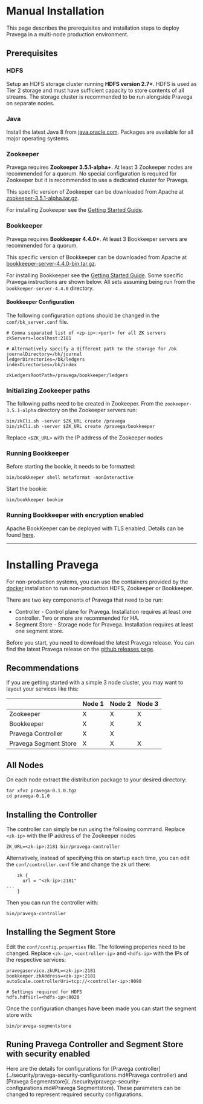 <!--
Copyright (c) 2017 Dell Inc., or its subsidiaries. All Rights Reserved.

Licensed under the Apache License, Version 2.0 (the "License");
you may not use this file except in compliance with the License.
You may obtain a copy of the License at

    http://www.apache.org/licenses/LICENSE-2.0
-->
# Manual Installation

This page describes the prerequisites and installation steps to deploy Pravega in a multi-node production environment.

## Prerequisites

### HDFS

Setup an HDFS storage cluster running **HDFS version 2.7+**. HDFS is used as Tier 2 storage and must have
sufficient capacity to store contents of all streams. The storage cluster is recommended to be run
alongside Pravega on separate nodes.

### Java

Install the latest Java 8 from [java.oracle.com](http://java.oracle.com). Packages are available
for all major operating systems.

### Zookeeper

Pravega requires **Zookeeper 3.5.1-alpha+**. At least 3 Zookeeper nodes are recommended for a quorum. No special configuration is required for Zookeeper but it is recommended to use a dedicated cluster for Pravega.

This specific version of Zookeeper can be downloaded from Apache at [zookeeper-3.5.1-alpha.tar.gz](https://archive.apache.org/dist/zookeeper/zookeeper-3.5.1-alpha/zookeeper-3.5.1-alpha.tar.gz).

For installing Zookeeper see the [Getting Started Guide](http://zookeeper.apache.org/doc/r3.5.1-alpha/zookeeperStarted.html).

### Bookkeeper

Pravega requires **Bookkeeper 4.4.0+**. At least 3 Bookkeeper servers are recommended for a quorum.

This specific version of Bookkeeper can be downloaded from Apache at [bookkeeper-server-4.4.0-bin.tar.gz](https://archive.apache.org/dist/bookkeeper/bookkeeper-4.4.0//bookkeeper-server-4.4.0-bin.tar.gz).

For installing Bookkeeper see the [Getting Started Guide](http://bookkeeper.apache.org/docs/r4.4.0/bookkeeperStarted.html).
Some specific Pravega instructions are shown below. All sets assuming being run from the `bookkeeper-server-4.4.0` directory.

#### Bookkeeper Configuration

The following configuration options should be changed in the `conf/bk_server.conf` file.

```
# Comma separated list of <zp-ip>:<port> for all ZK servers
zkServers=localhost:2181

# Alternatively specify a different path to the storage for /bk
journalDirectory=/bk/journal
ledgerDirectories=/bk/ledgers
indexDirectories=/bk/index

zkLedgersRootPath=/pravega/bookkeeper/ledgers
```

### Initializing Zookeeper paths

The following paths need to be created in Zookeeper. From the `zookeeper-3.5.1-alpha` directory on the Zookeeper servers run:

```
bin/zkCli.sh -server $ZK_URL create /pravega
bin/zkCli.sh -server $ZK_URL create /pravega/bookkeeper
```
Replace `<$ZK_URL>` with the IP address of the Zookeeper nodes

### Running Bookkeeper

Before starting the bookie, it needs to be formatted:

```
bin/bookkeeper shell metaformat -nonInteractive
```

Start the bookie:

```
bin/bookkeeper bookie
```
### Running Bookkeeper with encryption enabled
Apache BookKeeper can be deployed with TLS enabled. Details can be found [here](https://bookkeeper.apache.org/docs/latest/security/tls/).

---
# Installing Pravega

For non-production systems, you can use the containers provided by the [docker](docker-swarm.md) installation to run non-production HDFS, Zookeeper or Bookkeeper.

There are two key components of Pravega that need to be run:
- Controller - Control plane for Pravega. Installation requires at least one controller. Two or more are recommended for HA.
- Segment Store - Storage node for Pravega. Installation requires at least one segment store.

Before you start, you need to download the latest Pravega release. You can find the latest Pravega release on the [github releases page](https://github.com/pravega/pravega/releases).

## Recommendations

If you are getting started with a simple 3 node cluster, you may want to layout your services like this:

|                       | Node 1 | Node 2 | Node 3 |
| --------------------- | ------ | ------ | ------ |
| Zookeeper             | X      | X      | X      |
| Bookkeeper            | X      | X      | X      |
| Pravega Controller    | X      | X      |        |
| Pravega Segment Store | X      | X      | X      |

## All Nodes

On each node extract the distribution package to your desired directory:

```
tar xfvz pravega-0.1.0.tgz
cd pravega-0.1.0
```

## Installing the Controller

The controller can simply be run using the following command. Replace `<zk-ip>` with the IP address of the Zookeeper nodes

```
ZK_URL=<zk-ip>:2181 bin/pravega-controller
```

Alternatively, instead of specifying this on startup each time, you can edit the `conf/controller.conf` file and change the zk url there:

```
    zk {
      url = "<zk-ip>:2181"
...
    }
```

Then you can run the controller with:

```
bin/pravega-controller
```

## Installing the Segment Store

Edit the `conf/config.properties` file. The following properies need to be changed. Replace `<zk-ip>`, `<controller-ip>` and `<hdfs-ip>` with the IPs of the respective services:

```
pravegaservice.zkURL=<zk-ip>:2181
bookkeeper.zkAddress=<zk-ip>:2181
autoScale.controllerUri=tcp://<controller-ip>:9090

# Settings required for HDFS
hdfs.hdfsUrl=<hdfs-ip>:8020
```

Once the configuration changes have been made you can start the segment store with:

```
bin/pravega-segmentstore
```
## Runing Pravega Controller and Segment Store with security enabled
Here are the details for configurations for [Pravega controller](../security/pravega-security-configurations.md#Pravega controller) and [Pravega Segmentstore](../security/pravega-security-configurations.md#Pravega Segmentstore).
These parameters can be changed to represent required security configurations.